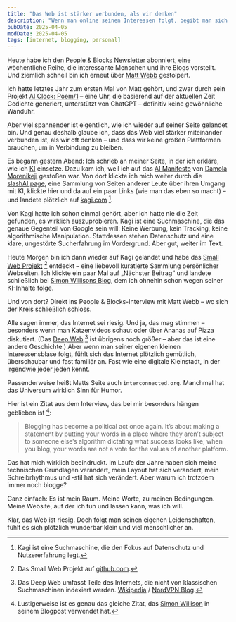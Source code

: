 ```yaml
---
title: "Das Web ist stärker verbunden, als wir denken"
description: "Wenn man online seinen Interessen folgt, begibt man sich manchmal auf eine unerwartete Reise – und wird daran erinnert, wie klein und wunderschön vernetzt sich das Web anfühlen kann."
pubDate: 2025-04-05
modDate: 2025-04-05
tags: [internet, blogging, personal]
---
```


Heute habe ich den [People & Blocks Newsletter](https://peopleandblocks.com/) abonniert,
eine wöchentliche Reihe, die interessante Menschen und ihre Blogs vorstellt.
Und ziemlich schnell bin ich erneut über [Matt Webb](https://interconnected.org) gestolpert.

Ich hatte letztes Jahr zum ersten Mal von Matt gehört,
und zwar durch sein Projekt [AI Clock: Poem/1](https://www.actsnotfacts.com/made/ai-clock) –
eine Uhr, die basierend auf der aktuellen Zeit Gedichte generiert, unterstützt von ChatGPT –
definitiv keine gewöhnliche Wanduhr.

Aber viel spannender ist eigentlich, wie ich wieder auf seiner Seite gelandet bin.
Und genau deshalb glaube ich, dass das Web viel stärker miteinander verbunden ist,
als wir oft denken –
und dass wir keine großen Plattformen brauchen, um in Verbindung zu bleiben.

Es begann gestern Abend:
Ich schrieb an meiner Seite, in der ich erkläre, wie ich [KI](/ai/) einsetze.
Dazu kam ich, weil ich auf das [AI Manifesto](https://www.bydamo.la/p/ai-manifesto) von [Damola Morenikeji](https://damola.com) gestoßen war.
Von dort klickte ich mich weiter durch die [slashAI.page](https://slashai.page/),
eine Sammlung von Seiten anderer Leute über ihren Umgang mit KI,
klickte hier und da auf ein paar Links (wie man das eben so macht)
– und landete plötzlich auf [kagi.com](https://kagi.com) [^kagi].

Von Kagi hatte ich schon einmal gehört,
aber ich hatte nie die Zeit gefunden, es wirklich auszuprobieren.
Kagi ist eine Suchmaschine, die das genaue Gegenteil von Google sein will:
Keine Werbung, kein Tracking, keine algorithmische Manipulation.
Stattdessen stehen Datenschutz und eine klare, ungestörte Sucherfahrung im Vordergrund.
Aber gut, weiter im Text.

Heute Morgen bin ich dann wieder auf Kagi gelandet
und habe das [Small Web Projekt](https://kagi.com/smallweb) [^project] entdeckt –
eine liebevoll kuratierte Sammlung persönlicher Webseiten.
Ich klickte ein paar Mal auf „Nächster Beitrag“
und landete schließlich bei [Simon Willisons Blog](https://simonwillison.net/),
dem ich ohnehin schon wegen seiner KI-Inhalte folge.

Und von dort?
Direkt ins People & Blocks-Interview mit Matt Webb –
wo sich der Kreis schließlich schloss.

Alle sagen immer, das Internet sei riesig.
Und ja, das mag stimmen – besonders wenn man Katzenvideos schaut oder über Ananas auf Pizza diskutiert.
(Das [Deep Web](https://en.wikipedia.org/wiki/Deep_web) [^deepweb] ist übrigens noch größer – aber das ist eine andere Geschichte.)
Aber wenn man seiner eigenen kleinen Interessensblase folgt,
fühlt sich das Internet plötzlich gemütlich, überschaubar und fast familiär an.
Fast wie eine digitale Kleinstadt, in der irgendwie jeder jeden kennt.

Passenderweise heißt Matts Seite auch `interconnected.org`.
Manchmal hat das Universum wirklich Sinn für Humor.

Hier ist ein Zitat aus dem Interview, das bei mir besonders hängen geblieben ist [^simonquoted]:

> Blogging has become a political act once again. It’s about making a statement by putting your words in a place where they aren’t subject to someone else’s algorithm dictating what success looks like; when you blog, your words are not a vote for the values of another platform.

Das hat mich wirklich beeindruckt.
Im Laufe der Jahre haben sich meine technischen Grundlagen verändert,
mein Layout hat sich verändert,
mein Schreibrhythmus und -stil hat sich verändert.
Aber warum ich trotzdem immer noch blogge?

Ganz einfach:
Es ist mein Raum. Meine Worte, zu meinen Bedingungen.
Meine Website, auf der ich tun und lassen kann, was ich will.

Klar, das Web ist riesig.
Doch folgt man seinen eigenen Leidenschaften,
fühlt es sich plötzlich wunderbar klein und viel menschlicher an.

[^kagi]: Kagi ist eine Suchmaschine, die den Fokus auf Datenschutz und Nutzererfahrung legt.
[^project]: Das Small Web Projekt auf [github.com](https://github.com/kagisearch/smallweb).
[^deepweb]: Das Deep Web umfasst Teile des Internets, die nicht von klassischen Suchmaschinen indexiert werden. [Wikipedia](https://de.wikipedia.org/wiki/Deep_Web) / [NordVPN Blog](https://nordvpn.com/de/blog/was-ist-das-dark-web/).
[^simonquoted]: Lustigerweise ist es genau das gleiche Zitat, das [Simon Willison](https://simonwillison.net/2025/Apr/5/matt-webb/) in seinem Blogpost verwendet hat.
